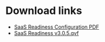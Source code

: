 # Download links 

 - [SaaS Readiness Configuration PDF](./SaaS%20Readiness%20Configuration%20(Qlik%20Sense).pdf)
 - [SaaS Readiness v3.0.5.qvf](./SaaS%20Readiness%20v3.0.5.qvf)
